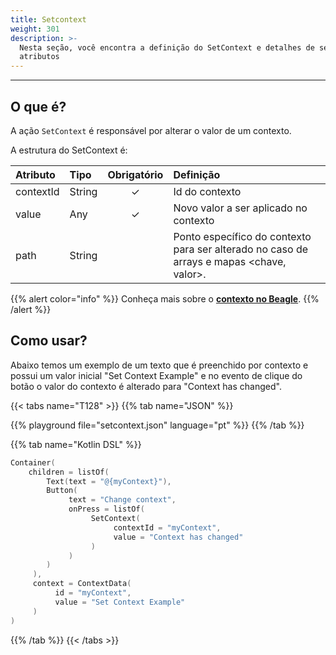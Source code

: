 ```yaml
---
title: Setcontext
weight: 301
description: >-
  Nesta seção, você encontra a definição do SetContext e detalhes de seus
  atributos
---
```


---

## O que é?

A ação `SetContext` é responsável por alterar o valor de um contexto.

A estrutura do SetContext é:

| **Atributo** | **Tipo** | Obrigatório | **Definição** |
| :--- | :--- | :---: | :--- |
| contextId | String  | ✓ | Id do contexto |
| value | Any | ✓ | Novo valor a ser aplicado no contexto |
| path | String |   | Ponto específico do contexto para ser alterado no caso de arrays e mapas &lt;chave, valor&gt;. |

{{% alert color="info" %}}
Conheça mais sobre o [**contexto no Beagle**](../../contexto/).
{{% /alert %}}

## Como usar?

Abaixo temos um exemplo de um texto que é preenchido por contexto e possui um valor inicial "Set Context Example" e no evento de clique do botão o valor do contexto é alterado para "Context has changed".

{{< tabs name="T128" >}}
{{% tab name="JSON" %}}
<!-- json-playground:setcontext.json
{
  "_beagleComponent_": "beagle:container",
  "context":{
    "id": "myContext",
    "value":"Set Context Example"
  },
  "children": [
    {
      "_beagleComponent_": "beagle:text",
      "text":"@{myContext}"
    },
    {
      "_beagleComponent_": "beagle:button",
      "text": "Change context",
      "onPress": [
        {
          "_beagleAction_": "beagle:setContext",
          "contextId": "myContext",
          "value": "Context has changed"
        }
      ]
    }
  ]
}
-->
{{% playground file="setcontext.json" language="pt" %}}
{{% /tab %}}

{{% tab name="Kotlin DSL" %}}
```kotlin
Container(
    children = listOf(
        Text(text = "@{myContext}"),
        Button(
             text = "Change context",
             onPress = listOf(
                  SetContext(
                       contextId = "myContext",
                       value = "Context has changed"
                  )
             )
        )
     ),
     context = ContextData(
          id = "myContext",
          value = "Set Context Example"
     )
)
```
{{% /tab %}}
{{< /tabs >}}
